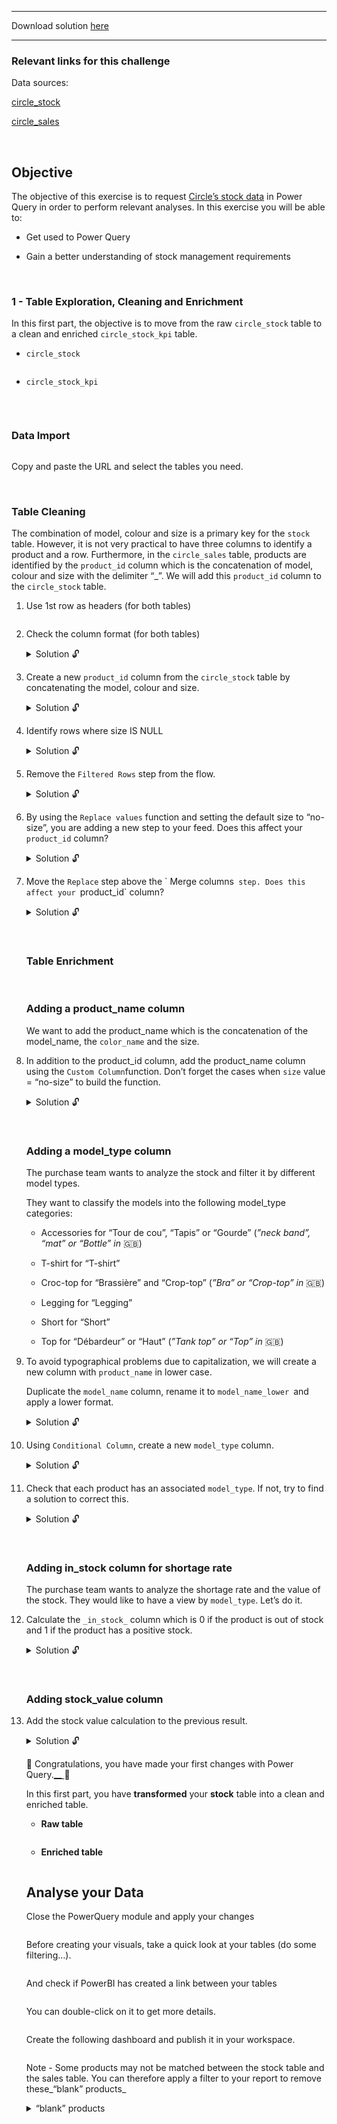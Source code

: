 <div role="tabpanel" class="tab-pane" id="exercise-solution">
<div id="exercice-content" class="px-5 py-3">


<hr>

<p>Download solution <a href="https://drive.google.com/file/d/1Zhj0i8uK8qzl36fDP2E_eXXclefInpRD/view?usp=share_link" target="_blank">here</a></p>

<hr>

<h3 id="relevant-links-for-this-challenge">Relevant links for this challenge</h3>

<p>Data sources:</p>

<p><a href="https://docs.google.com/spreadsheets/d/19cDDybWRQrWkGpGJfL6Yp63zkHXEtQRn_SNXySUm6sI/edit#gid=0" target="_blank">circle_stock</a></p>

<p><a href="https://docs.google.com/spreadsheets/d/19cDDybWRQrWkGpGJfL6Yp63zkHXEtQRn_SNXySUm6sI/edit#gid=1009765988" target="_blank">circle_sales</a></p>

<p><br></p>

<h2 id="objective">Objective</h2>

<p>The objective of this exercise is to request <a href="https://docs.google.com/spreadsheets/d/1A04aCwnjA3803GDAmOEfVdREVe2cdvY9m1nk9HliegQ/edit#gid=0" target="_blank">Circle’s stock data</a> in Power Query in order to perform relevant analyses. In this exercise you will be able to:</p>

<ul>
<li>
<p>Get used to Power Query</p>
</li>
<li>
<p>Gain a better understanding of stock management requirements</p>
</li>
</ul>

<p><br></p>

<h3 id="1---table-exploration-cleaning-and-enrichment">1 - Table Exploration, Cleaning and Enrichment</h3>

<p>In this first part, the objective is to move from the raw <code>circle_stock</code> table to a clean and enriched <code>circle_stock_kpi</code> table.</p>

<ul>
<li><code>circle_stock</code></li>
</ul>

<p><img src="https://wagon-public-assets.s3.eu-west-3.amazonaws.com/05-Dashboarding/04-Power-BI-1/07-Data-Request-Inventory-Management-asset-1-Untitled.png" alt=""></p>

<ul>
<li><code>circle_stock_kpi</code></li>
</ul>

<p><img src="https://wagon-public-assets.s3.eu-west-3.amazonaws.com/05-Dashboarding/04-Power-BI-1/07-Data-Request-Inventory-Management-asset-2-Untitled.png" alt=""></p>

<p><br></p>

<h3 id="data-import">Data Import</h3>

<p><img src="https://wagon-public-assets.s3.eu-west-3.amazonaws.com/05-Dashboarding/04-Power-BI-1/07-Data-Request-Inventory-Management-asset-3-Untitled.png" alt=""></p>

<p>Copy and paste the URL and select the tables you need.</p>

<p><br></p>

<h3 id="table-cleaning">Table Cleaning</h3>

<p>The combination of model, colour and size is a primary key for the <code>stock</code> table. However, it is not very practical to have three columns to identify a product and a row. Furthermore, in the <code>circle_sales</code> table, products are identified by the <code>product_id</code> column which is the concatenation of model, colour and size with the delimiter “_”. We will add this <code>product_id</code> column to the <code>circle_stock</code> table.</p>

<ol>
<li>
<p>Use 1st row as headers (for both tables)</p>

<p><img src="https://wagon-public-assets.s3.eu-west-3.amazonaws.com/05-Dashboarding/04-Power-BI-1/07-Data-Request-Inventory-Management-asset-4-Untitled.png" alt=""></p>
</li>
<li>
<p>Check the column format (for both tables)</p>

<details>
<summary>Solution 🔓</summary>

<p><img src="https://wagon-public-assets.s3.eu-west-3.amazonaws.com/05-Dashboarding/04-Power-BI-1/07-Data-Request-Inventory-Management-asset-5-Untitled.png" alt=""></p>

<div class="language-javascript highlighter-rouge"><div class="highlight github"><pre class="highlight github"><code> <span class="o">=</span> <span class="nx">Table</span><span class="p">.</span><span class="nc">TransformColumnTypes</span><span class="p">(</span><span class="err">#</span><span class="dl">"</span><span class="s2">Promoted Headers</span><span class="dl">"</span><span class="p">,{{</span><span class="dl">"</span><span class="s2">model</span><span class="dl">"</span><span class="p">,</span> <span class="nx">type</span> <span class="nx">text</span><span class="p">},</span> 
<span class="p">{</span><span class="dl">"</span><span class="s2">model_name</span><span class="dl">"</span><span class="p">,</span> <span class="nx">type</span> <span class="nx">text</span><span class="p">},</span> <span class="p">{</span><span class="dl">"</span><span class="s2">color</span><span class="dl">"</span><span class="p">,</span> <span class="nx">type</span> <span class="nx">text</span><span class="p">},</span> <span class="p">{</span><span class="dl">"</span><span class="s2">color_name</span><span class="dl">"</span><span class="p">,</span> <span class="nx">type</span> <span class="nx">text</span><span class="p">},</span> 
<span class="p">{</span><span class="dl">"</span><span class="s2">size</span><span class="dl">"</span><span class="p">,</span> <span class="nx">type</span> <span class="nx">text</span><span class="p">},</span> <span class="p">{</span><span class="dl">"</span><span class="s2">new</span><span class="dl">"</span><span class="p">,</span> <span class="nx">Int64</span><span class="p">.</span><span class="nx">Type</span><span class="p">},</span> <span class="p">{</span><span class="dl">"</span><span class="s2">forecast_stock</span><span class="dl">"</span><span class="p">,</span> <span class="nx">Int64</span><span class="p">.</span><span class="nx">Type</span><span class="p">},</span> 
<span class="p">{</span><span class="dl">"</span><span class="s2">stock</span><span class="dl">"</span><span class="p">,</span> <span class="nx">Int64</span><span class="p">.</span><span class="nx">Type</span><span class="p">},</span> <span class="p">{</span><span class="dl">"</span><span class="s2">price</span><span class="dl">"</span><span class="p">,</span> <span class="nx">Int64</span><span class="p">.</span><span class="nx">Type</span><span class="p">}})</span>
</code></pre></div>      </div>
</details>
</li>
<li>
<p>Create a new <code>product_id</code> column from the <code>circle_stock</code> table by concatenating the model, colour and size.</p>

<details>
<summary>Solution 🔓</summary>

<p><img src="https://wagon-public-assets.s3.eu-west-3.amazonaws.com/05-Dashboarding/04-Power-BI-1/07-Data-Request-Inventory-Management-asset-6-Untitled.png" alt=""></p>

<p><img src="https://wagon-public-assets.s3.eu-west-3.amazonaws.com/05-Dashboarding/04-Power-BI-1/07-Data-Request-Inventory-Management-asset-7-Untitled.png" alt=""></p>

<div class="language-javascript highlighter-rouge"><div class="highlight github"><pre class="highlight github"><code> <span class="o">=</span> <span class="nx">Table</span><span class="p">.</span><span class="nc">AddColumn</span><span class="p">(</span><span class="err">#</span><span class="dl">"</span><span class="s2">Changed Type</span><span class="dl">"</span><span class="p">,</span> <span class="dl">"</span><span class="s2">product_id</span><span class="dl">"</span><span class="p">,</span> <span class="nx">each</span> <span class="nx">Text</span><span class="p">.</span><span class="nc">Combine</span><span class="p">({[</span><span class="nx">model</span><span class="p">],</span> <span class="p">[</span><span class="nx">color</span><span class="p">],</span> <span class="p">[</span><span class="nx">size</span><span class="p">]},</span> <span class="dl">"</span><span class="s2">_</span><span class="dl">"</span><span class="p">),</span> <span class="nx">type</span> <span class="nx">text</span><span class="p">)</span>
</code></pre></div>      </div>
</details>
</li>
<li>
<p>Identify rows where size IS NULL</p>

<details>
<summary>Solution 🔓</summary>

<p>We have 6 rows with a null value for size. However, as you can see, product_id is not null.
<img src="https://wagon-public-assets.s3.eu-west-3.amazonaws.com/05-Dashboarding/04-Power-BI-1/07-Data-Request-Inventory-Management-asset-8-Untitled.png" alt=""></p>

<p>However, this is not the end result we want. To correct this, we should give a default value when there is no size for a product.</p>

</details>
</li>
<li>
<p>Remove the <code>Filtered Rows</code> step from the flow.</p>

<details>
<summary>Solution 🔓</summary>

<p><img src="https://wagon-public-assets.s3.eu-west-3.amazonaws.com/05-Dashboarding/04-Power-BI-1/07-Data-Request-Inventory-Management-asset-9-Untitled.png" alt=""></p>

</details>
</li>
<li>
<p>By using the <code>Replace values</code> function and setting the default size to “no-size”, you are adding a new step to your feed. Does this affect your <code>product_id</code>  column?</p>

<details>
<summary>Solution 🔓</summary>

<p><img src="https://wagon-public-assets.s3.eu-west-3.amazonaws.com/05-Dashboarding/04-Power-BI-1/07-Data-Request-Inventory-Management-asset-10-Untitled.png" alt=""></p>

<p><em>For “no-size” products, we still don’t have the correct product_id since we created the</em> <code>_Replace_</code><em>step</em> <em><strong>after</strong>__the</em> <em><strong>Merge columns</strong></em>
<img src="https://wagon-public-assets.s3.eu-west-3.amazonaws.com/05-Dashboarding/04-Power-BI-1/07-Data-Request-Inventory-Management-asset-11-Untitled.png" alt=""></p>

</details>
</li>
<li>
<p>Move the <code>Replace</code> step above the ` Merge columns<code> step. Does this affect your </code>product_id` column?</p>

<details>
<summary>Solution 🔓</summary>

<p><img src="https://wagon-public-assets.s3.eu-west-3.amazonaws.com/05-Dashboarding/04-Power-BI-1/07-Data-Request-Inventory-Management-asset-12-Untitled.png" alt=""></p>

<p>Now, we have the correct <code>product_id</code> designation
<img src="https://wagon-public-assets.s3.eu-west-3.amazonaws.com/05-Dashboarding/04-Power-BI-1/07-Data-Request-Inventory-Management-asset-13-Untitled.png" alt=""></p>

</details>

<p><br></p>

<h3 id="table-enrichment">Table Enrichment</h3>

<p><br></p>

<h3 id="adding-a-product_name-column">Adding a product_name column</h3>

<p>We want to add the product_name which is the concatenation of the model_name, the <code>color_name</code> and the size.</p>
</li>
<li>
<p>In addition to the product_id column, add the product_name column using the <code>Custom Column</code>function. Don’t forget the cases when <code>size</code> value = “no-size” to build the function.</p>

<details>
<summary>Solution 🔓</summary>

<p><img src="https://wagon-public-assets.s3.eu-west-3.amazonaws.com/05-Dashboarding/04-Power-BI-1/07-Data-Request-Inventory-Management-asset-14-Untitled.png" alt=""></p>

</details>

<p><br></p>

<h3 id="adding-a-model_type-column">Adding a model_type column</h3>

<p>The purchase team wants to analyze the stock and filter it by different model types.</p>

<p>They want to classify the models into the following model_type categories:</p>

<ul>
<li>
<p>Accessories for “Tour de cou”, “Tapis” or “Gourde” (<em>”neck band”, “mat” or “Bottle” in</em> 🇬🇧)</p>
</li>
<li>
<p>T-shirt for “T-shirt”</p>
</li>
<li>
<p>Croc-top for “Brassière” and “Crop-top” (<em>”Bra” or “Crop-top” in</em> 🇬🇧)</p>
</li>
<li>
<p>Legging for “Legging”</p>
</li>
<li>
<p>Short for “Short”</p>
</li>
<li>
<p>Top for “Débardeur” or “Haut” (<em>”Tank top” or “Top” in</em> 🇬🇧)</p>
</li>
</ul>
</li>
<li>
<p>To avoid typographical problems due to capitalization, we will create a new column with <code>product_name</code> in lower case.</p>

<p>Duplicate the <code>model_name</code> column, rename it to <code>model_name_lower </code>and apply a lower format.</p>

<details>
<summary>Solution 🔓</summary>

<p><img src="https://wagon-public-assets.s3.eu-west-3.amazonaws.com/05-Dashboarding/04-Power-BI-1/07-Data-Request-Inventory-Management-asset-15-Untitled.png" alt=""></p>

<p><img src="https://wagon-public-assets.s3.eu-west-3.amazonaws.com/05-Dashboarding/04-Power-BI-1/07-Data-Request-Inventory-Management-asset-16-Untitled.png" alt=""></p>

<p><img src="https://wagon-public-assets.s3.eu-west-3.amazonaws.com/05-Dashboarding/04-Power-BI-1/07-Data-Request-Inventory-Management-asset-17-Untitled.png" alt=""></p>

</details>
</li>
<li>
<p>Using <code>Conditional Column</code>, create a new <code>model_type</code> column.</p>

<details>
<summary>Solution 🔓</summary>

<p><img src="https://wagon-public-assets.s3.eu-west-3.amazonaws.com/05-Dashboarding/04-Power-BI-1/07-Data-Request-Inventory-Management-asset-18-Untitled.png" alt=""></p>

</details>
</li>
<li>
<p>Check that each product has an associated <code>model_type</code>. If not, try to find a solution to correct this.</p>

<details>
<summary>Solution 🔓</summary>

<ul>
<li><em><strong>Model type = Other</strong></em>
<em>Detecting product_id without model_type</em>
<img src="https://wagon-public-assets.s3.eu-west-3.amazonaws.com/05-Dashboarding/04-Power-BI-1/07-Data-Request-Inventory-Management-asset-19-Untitled.png" alt=""></li>
</ul>

<p><em>BRASSIERE</em> (<em>”Bra” in</em> 🇬🇧) Yvette has no accent on the è. In the conditional formula we have not taken this into account. There are several ways to correct this. Either by adding <em>brassiere</em> without è in the conditional formula or by using <em><a href="https://cloud.google.com/bigquery/docs/reference/standard-sql/string_functions#replace" target="_blank">REPLACE</a></em>__  to replace è with e in <em>model_name_lower</em>
Insert a <code>Replace</code> function before the <code>Conditionnal Column</code> 
<img src="https://wagon-public-assets.s3.eu-west-3.amazonaws.com/05-Dashboarding/04-Power-BI-1/07-Data-Request-Inventory-Management-asset-20-Untitled.png" alt=""></p>

<p><img src="https://wagon-public-assets.s3.eu-west-3.amazonaws.com/05-Dashboarding/04-Power-BI-1/07-Data-Request-Inventory-Management-asset-21-Untitled.png" alt=""></p>

</details>

<p><br></p>

<h3 id="adding-in_stock-column-for-shortage-rate">Adding in_stock column for shortage rate</h3>

<p>The purchase team wants to analyze the shortage rate and the value of the stock. They would like to have a view by <code>model_type</code>. Let’s do it.</p>
</li>
<li>
<p>Calculate the <code>_in_stock_</code> column which is 0 if the product is out of stock and 1 if the product has a positive stock.</p>

<details>
<summary>Solution 🔓</summary>

<p><img src="https://wagon-public-assets.s3.eu-west-3.amazonaws.com/05-Dashboarding/04-Power-BI-1/07-Data-Request-Inventory-Management-asset-22-Untitled.png" alt=""></p>

</details>

<p><br></p>

<h3 id="adding-stock_value-column">Adding stock_value column</h3>
</li>
<li>
<p>Add the stock value calculation to the previous result.</p>

<details>
<summary>Solution 🔓</summary>

<p><img src="https://wagon-public-assets.s3.eu-west-3.amazonaws.com/05-Dashboarding/04-Power-BI-1/07-Data-Request-Inventory-Management-asset-23-Untitled.png" alt=""></p>

</details>

<p>🎉 Congratulations, you have made your first changes with Power Query.<u>__ </u>🎉</p>

<p>In this first part, you have <strong>transformed</strong> your <strong>stock</strong> table into a clean and enriched table.</p>

<ul>
<li><strong>Raw table</strong></li>
</ul>

<p><img src="https://wagon-public-assets.s3.eu-west-3.amazonaws.com/05-Dashboarding/04-Power-BI-1/07-Data-Request-Inventory-Management-asset-24-Untitled.png" alt=""></p>

<ul>
<li><strong>Enriched table</strong></li>
</ul>

<p><img src="https://wagon-public-assets.s3.eu-west-3.amazonaws.com/05-Dashboarding/04-Power-BI-1/07-Data-Request-Inventory-Management-asset-25-Untitled.png" alt=""></p>

<h2 id="analyse-your-data">Analyse your Data</h2>

<p>Close the PowerQuery module and apply your changes</p>

<p><img src="https://wagon-public-assets.s3.eu-west-3.amazonaws.com/05-Dashboarding/04-Power-BI-1/07-Data-Request-Inventory-Management-asset-26-Untitled.png" alt=""></p>

<p>Before creating your visuals, take a quick look at your tables (do some filtering…).</p>

<p><img src="https://wagon-public-assets.s3.eu-west-3.amazonaws.com/05-Dashboarding/04-Power-BI-1/07-Data-Request-Inventory-Management-asset-27-Untitled.png" alt=""></p>

<p>And check if PowerBI has created a link between your tables</p>

<p><img src="https://wagon-public-assets.s3.eu-west-3.amazonaws.com/05-Dashboarding/04-Power-BI-1/07-Data-Request-Inventory-Management-asset-28-Untitled.png" alt=""></p>

<p>You can double-click on it to get more details.</p>

<p><img src="https://wagon-public-assets.s3.eu-west-3.amazonaws.com/05-Dashboarding/04-Power-BI-1/07-Data-Request-Inventory-Management-asset-29-Untitled.png" alt=""></p>

<p>Create the following dashboard and publish it in your workspace.</p>

<p><img src="https://wagon-public-assets.s3.eu-west-3.amazonaws.com/05-Dashboarding/04-Power-BI-1/07-Data-Request-Inventory-Management-asset-30-Untitled.png" alt=""></p>

<p>Note - Some products may not be matched between the stock table and the sales table. You can therefore apply a filter to your report to remove these_“blank” products_</p>

<details>
<summary>“blank” products</summary>

<p><img src="https://wagon-public-assets.s3.eu-west-3.amazonaws.com/05-Dashboarding/04-Power-BI-1/07-Data-Request-Inventory-Management-asset-31-Untitled.png" alt=""></p>

</details>
</li>
</ol>



</div>
</div>